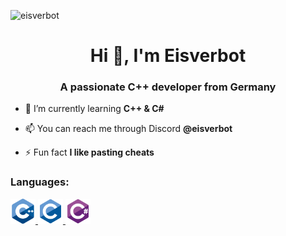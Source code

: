 <p align="left"> <img src="https://komarev.com/ghpvc/?username=eisverbot&label=Profile%20views&color=0e75b6&style=flat" alt="eisverbot" /> </p>

<h1 align="center">Hi 👋, I'm Eisverbot</h1>
<h3 align="center">A passionate C++ developer from Germany</h3>

- 🌱 I’m currently learning **C++ & C#**

- 📫 You can reach me through Discord **@eisverbot**

- ⚡ Fun fact **I like pasting cheats**

<p align="left">
</p>

<h3 align="left">Languages:</h3>
<p align="left"> <a href="https://www.cprogramming.com/" target="_blank" rel="noreferrer"> <img src="https://raw.githubusercontent.com/devicons/devicon/master/icons/cplusplus/cplusplus-original.svg" alt="c" width="40" height="40"/> </a> <a href="https://www.w3schools.com/cpp/" target="_blank" rel="noreferrer"> <img src="https://raw.githubusercontent.com/devicons/devicon/master/icons/c/c-original.svg" alt="cplusplus" width="40" height="40"/> </a> <a href="https://www.w3schools.com/cs/" target="_blank" rel="noreferrer"> <img src="https://raw.githubusercontent.com/devicons/devicon/master/icons/csharp/csharp-original.svg" alt="csharp" width="40" height="40"/> </a> </p>
